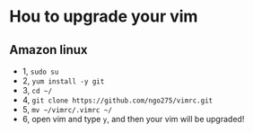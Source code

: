 # Hou to upgrade your vim
## Amazon linux
- 1, `sudo su`
- 2, `yum install -y git`
- 3, `cd ~/`
- 4, `git clone https://github.com/ngo275/vimrc.git`
- 5, `mv ~/vimrc/.vimrc ~/`
- 6, open vim and type `y`, and then your vim will be upgraded!
